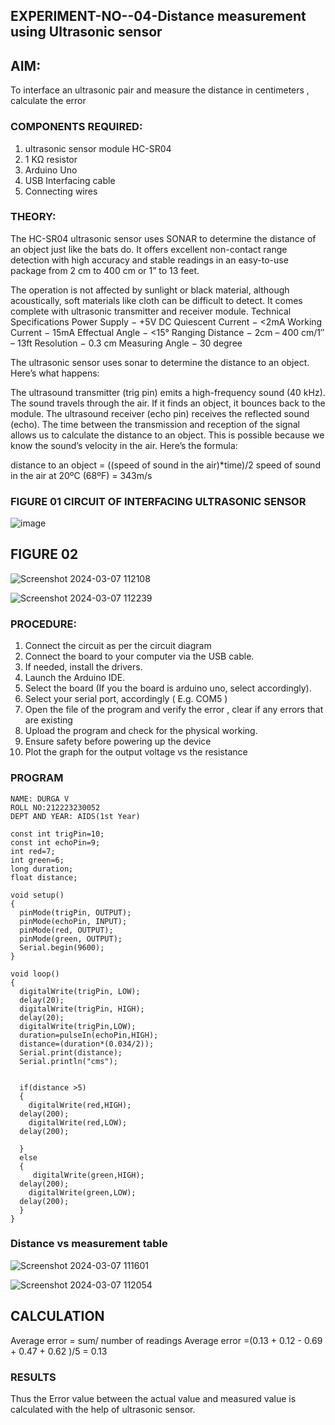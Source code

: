 ## EXPERIMENT-NO--04-Distance measurement using Ultrasonic sensor

## AIM: 
To interface an ultrasonic pair and measure the distance in centimeters , calculate the error
 
### COMPONENTS REQUIRED:
1.	ultrasonic sensor module HC-SR04
2.	1 KΩ resistor 
3.	Arduino Uno 
4.	USB Interfacing cable 
5.	Connecting wires 


### THEORY: 
The HC-SR04 ultrasonic sensor uses SONAR to determine the distance of an object just like the bats do. It offers excellent non-contact range detection with high accuracy and stable readings in an easy-to-use package from 2 cm to 400 cm or 1” to 13 feet.

The operation is not affected by sunlight or black material, although acoustically, soft materials like cloth can be difficult to detect. It comes complete with ultrasonic transmitter and receiver module.
Technical Specifications
Power Supply − +5V DC
Quiescent Current − <2mA
Working Current − 15mA
Effectual Angle − <15°
Ranging Distance − 2cm – 400 cm/1″ – 13ft
Resolution − 0.3 cm
Measuring Angle − 30 degree

The ultrasonic sensor uses sonar to determine the distance to an object. Here’s what happens:

The ultrasound transmitter (trig pin) emits a high-frequency sound (40 kHz).
The sound travels through the air. If it finds an object, it bounces back to the module.
The ultrasound receiver (echo pin) receives the reflected sound (echo).
The time between the transmission and reception of the signal allows us to calculate the distance to an object. This is possible because we know the sound’s velocity in the air. Here’s the formula:

distance to an object = ((speed of sound in the air)*time)/2
speed of sound in the air at 20ºC (68ºF) = 343m/s

### FIGURE 01 CIRCUIT OF INTERFACING ULTRASONIC SENSOR 


![image](https://user-images.githubusercontent.com/36288975/166430594-5adb4ca9-5a42-4781-a7e6-7236b3766a85.png)

## FIGURE 02
![Screenshot 2024-03-07 112108](https://github.com/DurgaV240106/Experiment--04-Interfacing-digital-output-with-arduino-ultrasonic-sensor/assets/144870878/55068832-6932-4de2-b2a7-3320fcf2a874)

![Screenshot 2024-03-07 112239](https://github.com/DurgaV240106/Experiment--04-Interfacing-digital-output-with-arduino-ultrasonic-sensor/assets/144870878/69d21cfd-4852-460c-89dd-087ccf81e1a4)


### PROCEDURE:
1.	Connect the circuit as per the circuit diagram 
2.	Connect the board to your computer via the USB cable.
3.	If needed, install the drivers.
4.	Launch the Arduino IDE.
5.	Select the board (If you the board is arduino uno, select accordingly).
6.	Select your serial port, accordingly ( E.g. COM5 )
7.	Open the file of the program  and verify the error , clear if any errors that are existing 
8.	Upload the program and check for the physical working. 
9.	Ensure safety before powering up the device 
10.	Plot the graph for the output voltage vs the resistance 


### PROGRAM 
```
NAME: DURGA V
ROLL NO:212223230052
DEPT AND YEAR: AIDS(1st Year)

const int trigPin=10;
const int echoPin=9;
int red=7;
int green=6;
long duration;
float distance;

void setup()
{
  pinMode(trigPin, OUTPUT);
  pinMode(echoPin, INPUT);
  pinMode(red, OUTPUT);
  pinMode(green, OUTPUT);
  Serial.begin(9600);
}

void loop()
{
  digitalWrite(trigPin, LOW);
  delay(20); 
  digitalWrite(trigPin, HIGH);
  delay(20);
  digitalWrite(trigPin,LOW);
  duration=pulseIn(echoPin,HIGH);
  distance=(duration*(0.034/2));
  Serial.print(distance);
  Serial.println("cms");
  
  
  if(distance >5)
  {
    digitalWrite(red,HIGH);
  delay(200);
    digitalWrite(red,LOW);
  delay(200);
    
  }
  else
  {
     digitalWrite(green,HIGH);
  delay(200);
    digitalWrite(green,LOW);
  delay(200);
  }
}
```
    




### Distance vs measurement table 

![Screenshot 2024-03-07 111601](https://github.com/DurgaV240106/Experiment--04-Interfacing-digital-output-with-arduino-ultrasonic-sensor/assets/144870878/43a70b92-2a22-4c36-9cba-65229a35ca2f)

![Screenshot 2024-03-07 112054](https://github.com/DurgaV240106/Experiment--04-Interfacing-digital-output-with-arduino-ultrasonic-sensor/assets/144870878/f8ee1abe-873f-4d8f-a595-8d79f477b3d5)
   

## CALCULATION

Average error = sum/ number of readings 
Average error =(0.13 + 0.12 - 0.69 + 0.47 + 0.62 )/5 = 0.13
			
			
			
			
			
 








### RESULTS

Thus the Error value between the actual value and measured value is calculated with the help of ultrasonic sensor.





 
